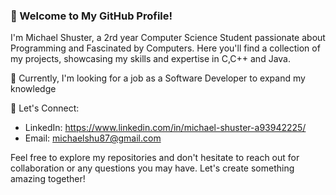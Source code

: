 ### 👋 Welcome to My GitHub Profile!

I'm Michael Shuster, a 2rd year Computer Science Student passionate about Programming and Fascinated by Computers. 
Here you'll find a collection of my projects, showcasing my skills and expertise in C,C++ and Java.


🌱 Currently, I'm looking for a job as a Software Developer to expand my knowledge               

💬 Let's Connect:
- LinkedIn: https://www.linkedin.com/in/michael-shuster-a93942225/
- Email: michaelshu87@gmail.com

Feel free to explore my repositories and don't hesitate to reach out for collaboration or any questions you may have. 
Let's create something amazing together!

